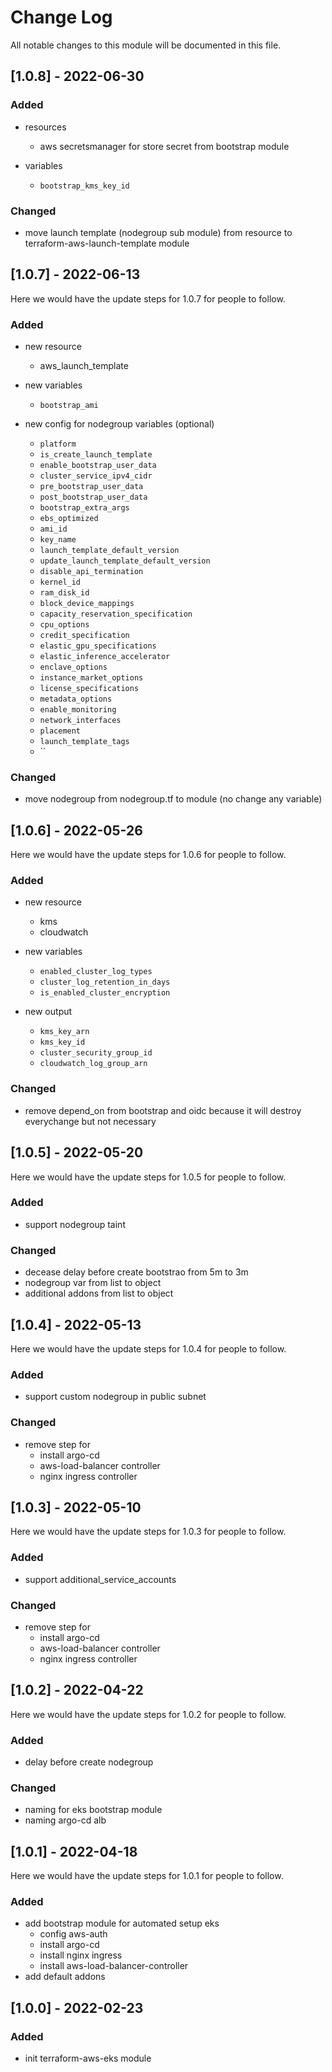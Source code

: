 # Change Log

All notable changes to this module will be documented in this file.

## [1.0.8] - 2022-06-30

### Added

- resources
  - aws secretsmanager for store secret from bootstrap module

- variables
  - `bootstrap_kms_key_id`

### Changed

- move launch template (nodegroup sub module) from resource to terraform-aws-launch-template module

## [1.0.7] - 2022-06-13

Here we would have the update steps for 1.0.7 for people to follow.

### Added

- new resource
  - aws_launch_template


- new variables
  - `bootstrap_ami`

- new config for nodegroup variables (optional)
  - `platform`
  - `is_create_launch_template`
  - `enable_bootstrap_user_data`
  - `cluster_service_ipv4_cidr`
  - `pre_bootstrap_user_data`
  - `post_bootstrap_user_data`
  - `bootstrap_extra_args`
  - `ebs_optimized`
  - `ami_id`
  - `key_name`
  - `launch_template_default_version`
  - `update_launch_template_default_version`
  - `disable_api_termination`
  - `kernel_id`
  - `ram_disk_id`
  - `block_device_mappings`
  - `capacity_reservation_specification`
  - `cpu_options`
  - `credit_specification`
  - `elastic_gpu_specifications`
  - `elastic_inference_accelerator`
  - `enclave_options`
  - `instance_market_options`
  - `license_specifications`
  - `metadata_options`
  - `enable_monitoring`
  - `network_interfaces`
  - `placement`
  - `launch_template_tags`
  - ``

### Changed

- move nodegroup from nodegroup.tf to module (no change any variable)

## [1.0.6] - 2022-05-26

Here we would have the update steps for 1.0.6 for people to follow.

### Added

- new resource
  - kms
  - cloudwatch

- new variables
  - `enabled_cluster_log_types`
  - `cluster_log_retention_in_days`
  - `is_enabled_cluster_encryption`

- new output
  - `kms_key_arn`
  - `kms_key_id`
  - `cluster_security_group_id`
  - `cloudwatch_log_group_arn`

### Changed

- remove depend_on from bootstrap and oidc because it will destroy everychange but not necessary

## [1.0.5] - 2022-05-20

Here we would have the update steps for 1.0.5 for people to follow.

### Added

- support nodegroup taint

### Changed

- decease delay before create bootstrao from 5m to 3m
- nodegroup var from list to object
- additional addons from list to object

## [1.0.4] - 2022-05-13

Here we would have the update steps for 1.0.4 for people to follow.

### Added

- support custom nodegroup in public subnet

### Changed

- remove step for
  - install argo-cd
  - aws-load-balancer controller
  - nginx ingress controller

## [1.0.3] - 2022-05-10

Here we would have the update steps for 1.0.3 for people to follow.

### Added

- support additional_service_accounts

### Changed

- remove step for
  - install argo-cd
  - aws-load-balancer controller
  - nginx ingress controller

## [1.0.2] - 2022-04-22

Here we would have the update steps for 1.0.2 for people to follow.

### Added

- delay before create nodegroup

### Changed

- naming for eks bootstrap module
- naming argo-cd alb

## [1.0.1] - 2022-04-18
  
Here we would have the update steps for 1.0.1 for people to follow.

### Added

- add bootstrap module for automated setup eks
  - config aws-auth
  - install argo-cd
  - install nginx ingress
  - install aws-load-balancer-controller
- add default addons

## [1.0.0] - 2022-02-23

### Added

- init terraform-aws-eks module
